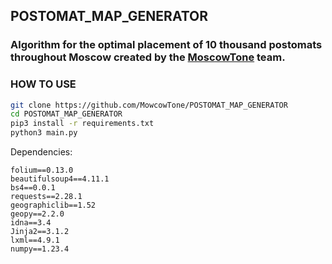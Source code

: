 ## POSTOMAT_MAP_GENERATOR

### Algorithm for the optimal placement of 10 thousand postomats throughout Moscow created by the [MoscowTone](https://lk.leaders2022.innoagency.ru/teams/3) team.

### HOW TO USE
```bash
git clone https://github.com/MowcowTone/POSTOMAT_MAP_GENERATOR
cd POSTOMAT_MAP_GENERATOR
pip3 install -r requirements.txt
python3 main.py
```

Dependencies:
```
folium==0.13.0
beautifulsoup4==4.11.1
bs4==0.0.1
requests==2.28.1
geographiclib==1.52
geopy==2.2.0
idna==3.4
Jinja2==3.1.2
lxml==4.9.1
numpy==1.23.4
```